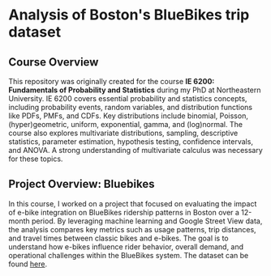 # Analysis of Boston's BlueBikes trip dataset

## Course Overview
This repository was originally created for the course **IE 6200: Fundamentals of Probability and Statistics** during my PhD at Northeastern University. IE 6200 covers essential probability and statistics concepts, including probability events, random variables, and distribution functions like PDFs, PMFs, and CDFs. Key distributions include binomial, Poisson, (hyper)geometric, uniform, exponential, gamma, and (log)normal. The course also explores multivariate distributions, sampling, descriptive statistics, parameter estimation, hypothesis testing, confidence intervals, and ANOVA. A strong understanding of multivariate calculus was necessary for these topics.

## Project Overview: Bluebikes
In this course, I worked on a project that focused on evaluating the impact of e-bike integration on BlueBikes ridership patterns in Boston over a 12-month period. By leveraging machine learning and Google Street View data, the analysis compares key metrics such as usage patterns, trip distances, and travel times between classic bikes and e-bikes. The goal is to understand how e-bikes influence rider behavior, overall demand, and operational challenges within the BlueBikes system. The dataset can be found [here](https://bluebikes.com/system-data).

